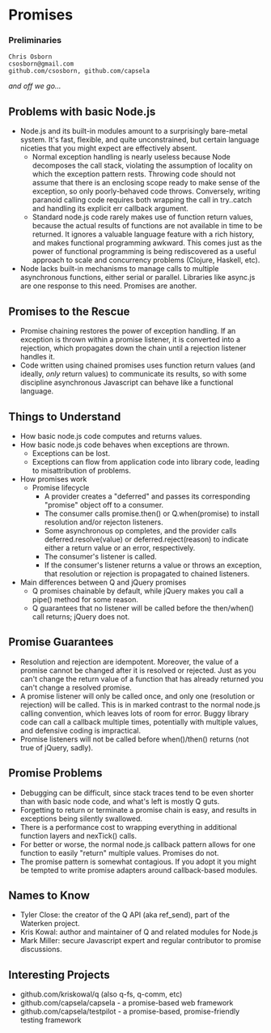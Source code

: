 # Promises

### Preliminaries

	Chris Osborn
	csosborn@gmail.com
	github.com/csosborn, github.com/capsela

*and off we go...*

## Problems with basic Node.js
* Node.js and its built-in modules amount to a surprisingly bare-metal system. It's fast, flexible, and quite unconstrained, but certain language niceties that you might expect are effectively absent.
	* Normal exception handling is nearly useless because Node decomposes the call stack, violating the assumption of locality on which the exception pattern rests. Throwing code should not assume that there is an enclosing scope ready to make sense of the exception, so only poorly-behaved code throws. Conversely, writing paranoid calling code requires both wrapping the call in try..catch and handling its explicit err callback argument. 
	* Standard node.js code rarely makes use of function return values, because the actual results of functions are not available in time to be returned. It ignores a valuable language feature with a rich history, and makes functional programming awkward. This comes just as the power of functional programming is being rediscovered as a useful approach to scale and concurrency problems (Clojure, Haskell, etc).
* Node lacks built-in mechanisms to manage calls to multiple asynchronous functions, either serial or parallel. Libraries like async.js are one response to this need. Promises are another.

## Promises to the Rescue
* Promise chaining restores the power of exception handling. If an exception is thrown within a promise listener, it is converted into a rejection, which propagates down the chain until a rejection listener handles it. 
* Code written using chained promises uses function return values (and ideally, *only* return values) to communicate its results, so with some discipline asynchronous Javascript can behave like a functional language.

## Things to Understand
* How basic node.js code computes and returns values. 
* How basic node.js code behaves when exceptions are thrown.
	* Exceptions can be lost.
	* Exceptions can flow from application code into library code, leading to misattribution of problems.
* How promises work
	* Promise lifecycle
		* A provider creates a "deferred" and passes its corresponding "promise" object off to a consumer.
		* The consumer calls promise.then() or Q.when(promise) to install resolution and/or rejecton listeners.
		* Some asynchronous op completes, and the provider calls deferred.resolve(value) or deferred.reject(reason) to indicate either a return value or an error, respectively.
		* The consumer's listener is called.
		* If the consumer's listener returns a value or throws an exception, that resolution or rejection is propagated to chained listeners.
* Main differences between Q and jQuery promises
	* Q promises chainable by default, while jQuery makes you call a pipe() method for some reason.
	* Q guarantees that no listener will be called before the then/when() call returns; jQuery does not.
	
## Promise Guarantees
* Resolution and rejection are idempotent. Moreover, the value of a promise cannot be changed after it is resolved or rejected. Just as you can't change the return value of a function that has already returned you can't change a resolved promise. 
* A promise listener will only be called once, and only one (resolution or rejection) will be called. This is in marked contrast to the normal node.js calling convention, which leaves lots of room for error. Buggy library code can call a callback multiple times, potentially with multiple values, and defensive coding is impractical.
* Promise listeners will not be called before when()/then() returns (not true of jQuery, sadly).

## Promise Problems
* Debugging can be difficult, since stack traces tend to be even shorter than with basic node code, and what's left is mostly Q guts.
* Forgetting to return or terminate a promise chain is easy, and results in exceptions being silently swallowed.
* There is a performance cost to wrapping everything in additional function layers and nexTick() calls.
* For better or worse, the normal node.js callback pattern allows for one function to easily "return" multiple values. Promises do not.
* The promise pattern is somewhat contagious. If you adopt it you might be tempted to write promise adapters around callback-based modules.

## Names to Know
* Tyler Close: the creator of the Q API (aka ref_send), part of the Waterken project.
* Kris Kowal: author and maintainer of Q and related modules for Node.js
* Mark Miller: secure Javascript expert and regular contributor to promise discussions.

## Interesting Projects
* github.com/kriskowal/q (also q-fs, q-comm, etc)
* github.com/capsela/capsela - a promise-based web framework
* github.com/capsela/testpilot - a promise-based, promise-friendly testing framework

